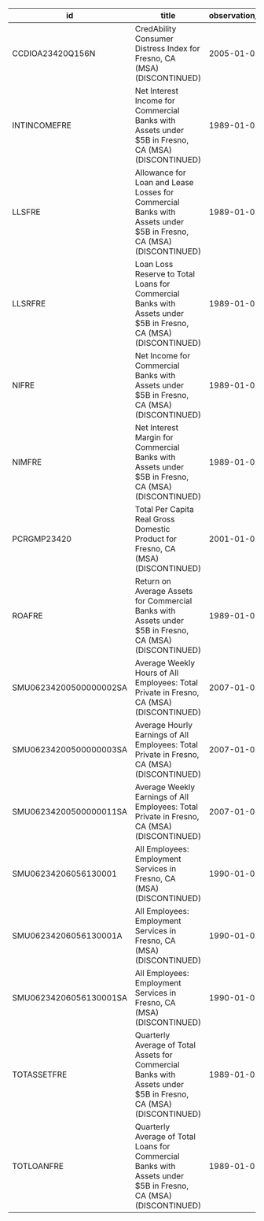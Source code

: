 | id                     | title                                                                                                             | observation_start   | observation_end   |
|------------------------|-------------------------------------------------------------------------------------------------------------------|---------------------|-------------------|
| CCDIOA23420Q156N       | CredAbility Consumer Distress Index for Fresno, CA (MSA) (DISCONTINUED)                                           | 2005-01-01          | 2013-01-01        |
| INTINCOMEFRE           | Net Interest Income for Commercial Banks with Assets under $5B in Fresno, CA (MSA) (DISCONTINUED)                 | 1989-01-01          | 2020-07-01        |
| LLSFRE                 | Allowance for Loan and Lease Losses for Commercial Banks with Assets under $5B in Fresno, CA (MSA) (DISCONTINUED) | 1989-01-01          | 2020-07-01        |
| LLSRFRE                | Loan Loss Reserve to Total Loans for Commercial Banks with Assets under $5B in Fresno, CA (MSA) (DISCONTINUED)    | 1989-01-01          | 2020-07-01        |
| NIFRE                  | Net Income for Commercial Banks with Assets under $5B in Fresno, CA (MSA) (DISCONTINUED)                          | 1989-01-01          | 2020-07-01        |
| NIMFRE                 | Net Interest Margin for Commercial Banks with Assets under $5B in Fresno, CA (MSA) (DISCONTINUED)                 | 1989-01-01          | 2020-07-01        |
| PCRGMP23420            | Total Per Capita Real Gross Domestic Product for Fresno, CA (MSA) (DISCONTINUED)                                  | 2001-01-01          | 2017-01-01        |
| ROAFRE                 | Return on Average Assets for Commercial Banks with Assets under $5B in Fresno, CA (MSA) (DISCONTINUED)            | 1989-01-01          | 2020-07-01        |
| SMU06234200500000002SA | Average Weekly Hours of All Employees: Total Private in Fresno, CA (MSA) (DISCONTINUED)                           | 2007-01-01          | 2022-03-01        |
| SMU06234200500000003SA | Average Hourly Earnings of All Employees: Total Private in Fresno, CA (MSA) (DISCONTINUED)                        | 2007-01-01          | 2022-03-01        |
| SMU06234200500000011SA | Average Weekly Earnings of All Employees: Total Private in Fresno, CA (MSA) (DISCONTINUED)                        | 2007-01-01          | 2022-03-01        |
| SMU06234206056130001   | All Employees: Employment Services in Fresno, CA (MSA) (DISCONTINUED)                                             | 1990-01-01          | 2014-12-01        |
| SMU06234206056130001A  | All Employees: Employment Services in Fresno, CA (MSA) (DISCONTINUED)                                             | 1990-01-01          | 2013-01-01        |
| SMU06234206056130001SA | All Employees: Employment Services in Fresno, CA (MSA) (DISCONTINUED)                                             | 1990-01-01          | 2014-12-01        |
| TOTASSETFRE            | Quarterly Average of Total Assets for Commercial Banks with Assets under $5B in Fresno, CA (MSA) (DISCONTINUED)   | 1989-01-01          | 2020-07-01        |
| TOTLOANFRE             | Quarterly Average of Total Loans for Commercial Banks with Assets under $5B in Fresno, CA (MSA) (DISCONTINUED)    | 1989-01-01          | 2020-07-01        |